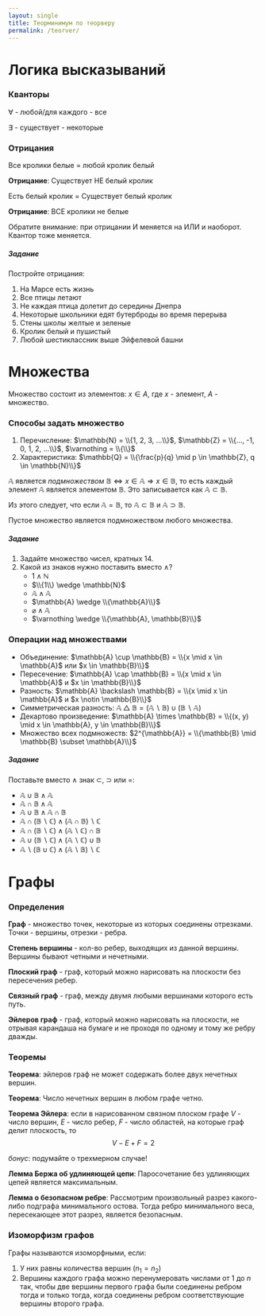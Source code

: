 ```yaml
---
layout: single
title: Теорминимум по теорверу
permalink: /teorver/
---
```


# Логика высказываний

### Кванторы
$\forall$ - любой/для каждого - все

$\exists$ - существует - некоторые

### Отрицания

Все кролики белые = любой кролик белый

**Отрицание**: Существует НЕ белый кролик

Есть белый кролик = Существует белый кролик

**Отрицание**: ВСЕ кролики не белые

Обратите внимание: при отрицании И меняется на ИЛИ и наоборот. Квантор тоже меняется.

##### Задание

Постройте отрицания:
1. На Марсе есть жизнь
2. Все птицы летают
3. Не каждая птица долетит до середины Днепра
4. Некоторые школьники едят бутерброды во время перерыва
5. Стены школы желтые и зеленые
6. Кролик белый и пушистый
7. Любой шестиклассник выше Эйфелевой башни

# Множества

Множество состоит из элементов: $x \in A$, где $x$ - элемент, $A$ - множество.

### Способы задать множество

1. Перечисление: $\mathbb{N} = \\{1, 2, 3, ...\\}$, $\mathbb{Z} = \\{..., -1, 0, 1, 2, ...\\}$, $\varnothing = \\{\\}$
2. Характеристика: $\mathbb{Q} = \\{\frac{p}{q} \mid p \in \mathbb{Z}, q \in \mathbb{N}\\}$

$\mathbb{A}$ является _подмножеством_ $\mathbb{B} \Leftrightarrow x \in \mathbb{A} \Rightarrow x \in \mathbb{B}$, то есть каждый элемент $\mathbb{A}$ является элементом $\mathbb{B}$. Это записывается как $\mathbb{A} \subset \mathbb{B}$.

Из этого следует, что если $\mathbb{A} = \mathbb{B}$, то $\mathbb{A} \subset \mathbb{B}$ и $\mathbb{A} \supset \mathbb{B}$.

Пустое множество является подмножеством любого множества.

##### Задание

1. Задайте множество чисел, кратных $14$.
2. Какой из знаков нужно поставить вместо $\wedge$?
    - $1 \wedge \mathbb{N}$
    - $\\{1\\} \wedge \mathbb{N}$
    - $\mathbb{A} \wedge \mathbb{A}$
    - $\mathbb{A} \wedge \\{\mathbb{A}\\}$
    - $\varnothing \wedge \mathbb{A}$
    - $\varnothing \wedge \\{\mathbb{A}, \mathbb{B}\\}$

### Операции над множествами

- Объединение: $\mathbb{A} \cup \mathbb{B} = \\{x \mid x \in \mathbb{A}$ или $x \in \mathbb{B}\\}$
- Пересечение: $\mathbb{A} \cap \mathbb{B} = \\{x \mid x \in \mathbb{A}$ и $x \in \mathbb{B}\\}$
- Разность: $\mathbb{A} \backslash \mathbb{B} = \\{x \mid x \in \mathbb{A}$ и $x \notin \mathbb{B}\\}$
- Симметрическая разность: $\mathbb{A} \bigtriangleup \mathbb{B} = (\mathbb{A} \backslash \mathbb{B}) \cup (\mathbb{B} \backslash \mathbb{A})$
- Декартово произведение: $\mathbb{A} \times \mathbb{B} = \\{(x, y) \mid x \in \mathbb{A}, y \in \mathbb{B}\\}$
- Множество всех подмножеств: $2^{\mathbb{A}} = \\{\mathbb{B} \mid \mathbb{B} \subset \mathbb{A}\\}$

##### Задание

Поставьте вместо $\wedge$ знак $\subset$, $\supset$ или $=$:
- $\mathbb{A} \cup \mathbb{B} \wedge \mathbb{A}$
- $\mathbb{A} \cap \mathbb{B} \wedge \mathbb{A}$
- $\mathbb{A} \cup \mathbb{B} \wedge \mathbb{A \cap \mathbb{B}}$
- $\mathbb{A} \cap (\mathbb{B} \backslash \mathbb{C}) \wedge (\mathbb{A} \cap \mathbb{B}) \backslash \mathbb{C}$
- $\mathbb{A} \cap (\mathbb{B} \backslash \mathbb{C}) \wedge (\mathbb{A} \backslash \mathbb{C}) \cap \mathbb{B}$
- $\mathbb{A} \cup (\mathbb{B} \backslash \mathbb{C}) \wedge (\mathbb{A} \backslash \mathbb{C}) \cup \mathbb{B}$
- $\mathbb{A} \backslash (\mathbb{B} \cup \mathbb{C}) \wedge (\mathbb{A} \backslash \mathbb{B}) \backslash \mathbb{C}$



# Графы

### Определения

**Граф** - множество точек, некоторые из которых соединены отрезками. Точки - вершины, отрезки - ребра.

**Степень вершины** - кол-во ребер, выходящих из данной вершины. Вершины бывают четными и нечетными.

**Плоский граф** - граф, который можно нарисовать на плоскости без пересечения ребер.

**Связный граф** - граф, между двумя любыми вершинами которого есть путь.

**Эйлеров граф** - граф, который можно нарисовать на плоскости, не отрывая карандаша на бумаге и не проходя по одному и тому же ребру дважды.

### Теоремы

**Теорема**: эйлеров граф не может содержать более двух нечетных вершин.

**Теорема**: Число нечетных вершин в любом графе четно.

**Теорема Эйлера**: если в нарисованном связном плоском графе $V$ - число вершин, $E$ - число ребер, $F$ - число областей, на которые граф делит плоскость, то $$V - E + F = 2$$

*бонус*: подумайте о трехмерном случае!

**Лемма Бержа об удлиняющей цепи**: Паросочетание без удлиняющих цепей является максимальным.

**Лемма о безопасном ребре**: Рассмотрим произвольный разрез какого-либо подграфа минимального остова. Тогда ребро минимального веса, пересекающее этот разрез, является безопасным.

### Изоморфизм графов

Графы называются изоморфными, если:
1. У них равны количества вершин $(n_1 = n_2)$
2. Вершины каждого графа можно перенумеровать числами от $1$ до $n$ так, чтобы две вершины первого графа были соединены ребром тогда и только тогда, когда соединены ребром соответствующие вершины второго графа.

